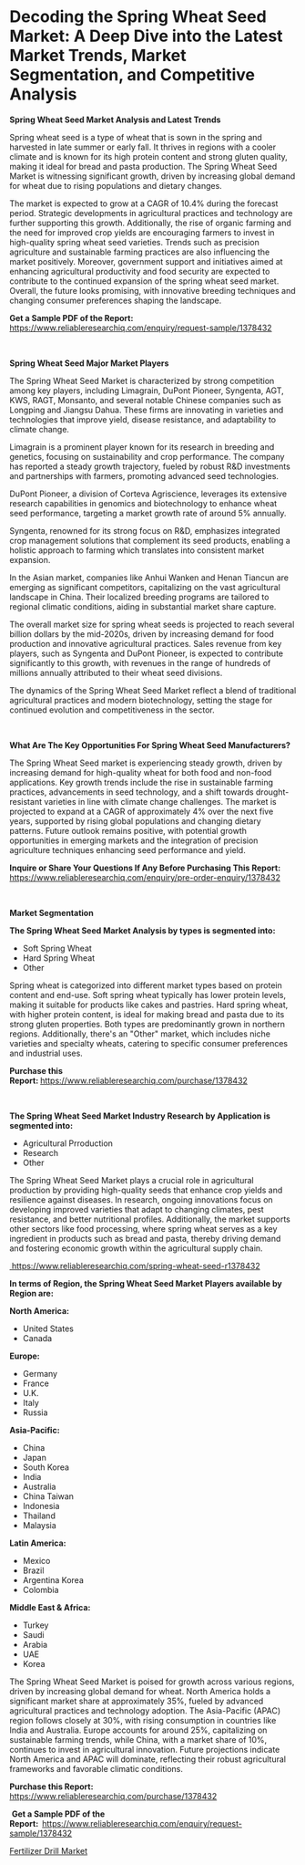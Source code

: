 <p><h1>Decoding the Spring Wheat Seed Market: A Deep Dive into the Latest Market Trends, Market Segmentation, and Competitive Analysis</h1></p><p><strong>Spring Wheat Seed Market Analysis and Latest Trends</strong></p>
<p><p>Spring wheat seed is a type of wheat that is sown in the spring and harvested in late summer or early fall. It thrives in regions with a cooler climate and is known for its high protein content and strong gluten quality, making it ideal for bread and pasta production. The Spring Wheat Seed Market is witnessing significant growth, driven by increasing global demand for wheat due to rising populations and dietary changes.</p><p>The market is expected to grow at a CAGR of 10.4% during the forecast period. Strategic developments in agricultural practices and technology are further supporting this growth. Additionally, the rise of organic farming and the need for improved crop yields are encouraging farmers to invest in high-quality spring wheat seed varieties. Trends such as precision agriculture and sustainable farming practices are also influencing the market positively. Moreover, government support and initiatives aimed at enhancing agricultural productivity and food security are expected to contribute to the continued expansion of the spring wheat seed market. Overall, the future looks promising, with innovative breeding techniques and changing consumer preferences shaping the landscape.</p></p>
<p><strong>Get a Sample PDF of the Report:&nbsp;</strong> <a href="https://www.reliableresearchiq.com/enquiry/request-sample/1378432?utm_campaign=3180&utm_medium=2&utm_source=Github&utm_content=ia&utm_term=30032025&utm_id=spring-wheat-seed">https://www.reliableresearchiq.com/enquiry/request-sample/1378432</a></p>
<p>&nbsp;</p>
<p><strong>Spring Wheat Seed Major Market Players</strong></p>
<p><p>The Spring Wheat Seed Market is characterized by strong competition among key players, including Limagrain, DuPont Pioneer, Syngenta, AGT, KWS, RAGT, Monsanto, and several notable Chinese companies such as Longping and Jiangsu Dahua. These firms are innovating in varieties and technologies that improve yield, disease resistance, and adaptability to climate change.</p><p>Limagrain is a prominent player known for its research in breeding and genetics, focusing on sustainability and crop performance. The company has reported a steady growth trajectory, fueled by robust R&D investments and partnerships with farmers, promoting advanced seed technologies.</p><p>DuPont Pioneer, a division of Corteva Agriscience, leverages its extensive research capabilities in genomics and biotechnology to enhance wheat seed performance, targeting a market growth rate of around 5% annually. </p><p>Syngenta, renowned for its strong focus on R&D, emphasizes integrated crop management solutions that complement its seed products, enabling a holistic approach to farming which translates into consistent market expansion.</p><p>In the Asian market, companies like Anhui Wanken and Henan Tiancun are emerging as significant competitors, capitalizing on the vast agricultural landscape in China. Their localized breeding programs are tailored to regional climatic conditions, aiding in substantial market share capture.</p><p>The overall market size for spring wheat seeds is projected to reach several billion dollars by the mid-2020s, driven by increasing demand for food production and innovative agricultural practices. Sales revenue from key players, such as Syngenta and DuPont Pioneer, is expected to contribute significantly to this growth, with revenues in the range of hundreds of millions annually attributed to their wheat seed divisions.</p><p>The dynamics of the Spring Wheat Seed Market reflect a blend of traditional agricultural practices and modern biotechnology, setting the stage for continued evolution and competitiveness in the sector.</p></p>
<p>&nbsp;</p>
<p><strong>What Are The Key Opportunities For Spring Wheat Seed Manufacturers?</strong></p>
<p><p>The Spring Wheat Seed market is experiencing steady growth, driven by increasing demand for high-quality wheat for both food and non-food applications. Key growth trends include the rise in sustainable farming practices, advancements in seed technology, and a shift towards drought-resistant varieties in line with climate change challenges. The market is projected to expand at a CAGR of approximately 4% over the next five years, supported by rising global populations and changing dietary patterns. Future outlook remains positive, with potential growth opportunities in emerging markets and the integration of precision agriculture techniques enhancing seed performance and yield.</p></p>
<p><strong>Inquire or Share Your Questions If Any Before Purchasing This Report:</strong> <a href="https://www.reliableresearchiq.com/enquiry/pre-order-enquiry/1378432?utm_campaign=3180&utm_medium=2&utm_source=Github&utm_content=ia&utm_term=30032025&utm_id=spring-wheat-seed">https://www.reliableresearchiq.com/enquiry/pre-order-enquiry/1378432</a></p>
<p>&nbsp;</p>
<p><strong>Market Segmentation</strong></p>
<p><strong>The Spring Wheat Seed Market Analysis by types is segmented into:</strong></p>
<p><ul><li>Soft Spring Wheat</li><li>Hard Spring Wheat</li><li>Other</li></ul></p>
<p><p>Spring wheat is categorized into different market types based on protein content and end-use. Soft spring wheat typically has lower protein levels, making it suitable for products like cakes and pastries. Hard spring wheat, with higher protein content, is ideal for making bread and pasta due to its strong gluten properties. Both types are predominantly grown in northern regions. Additionally, there's an "Other" market, which includes niche varieties and specialty wheats, catering to specific consumer preferences and industrial uses.</p></p>
<p><strong>Purchase this Report:&nbsp;</strong><a href="https://www.reliableresearchiq.com/purchase/1378432?utm_campaign=3180&utm_medium=2&utm_source=Github&utm_content=ia&utm_term=30032025&utm_id=spring-wheat-seed">https://www.reliableresearchiq.com/purchase/1378432</a></p>
<p>&nbsp;</p>
<p><strong>The Spring Wheat Seed Market Industry Research by Application is segmented into:</strong></p>
<p><ul><li>Agricultural Prroduction</li><li>Research</li><li>Other</li></ul></p>
<p><p>The Spring Wheat Seed Market plays a crucial role in agricultural production by providing high-quality seeds that enhance crop yields and resilience against diseases. In research, ongoing innovations focus on developing improved varieties that adapt to changing climates, pest resistance, and better nutritional profiles. Additionally, the market supports other sectors like food processing, where spring wheat serves as a key ingredient in products such as bread and pasta, thereby driving demand and fostering economic growth within the agricultural supply chain.</p></p>
<p><a href="https://www.reliableresearchiq.com/spring-wheat-seed-r1378432?utm_campaign=3180&utm_medium=2&utm_source=Github&utm_content=ia&utm_term=30032025&utm_id=spring-wheat-seed">&nbsp;https://www.reliableresearchiq.com/spring-wheat-seed-r1378432</a></p>
<p><strong>In terms of Region, the Spring Wheat Seed Market Players available by Region are:</strong></p>
<p>
    <p> <strong> North America: </strong>
        <ul>
            <li>United States</li>
            <li>Canada</li>
        </ul>
        </p> 
    <p> <strong> Europe: </strong>
        <ul>
            <li>Germany</li>
            <li>France</li>
            <li>U.K.</li>
            <li>Italy</li>
            <li>Russia</li>
        </ul>
        </p> 
    <p> <strong> Asia-Pacific: </strong>
        <ul>
            <li>China</li>
            <li>Japan</li>
            <li>South Korea</li>
            <li>India</li>
            <li>Australia</li>
            <li>China Taiwan</li>
            <li>Indonesia</li>
            <li>Thailand</li>
            <li>Malaysia</li>
        </ul>
        </p> 
    <p> <strong> Latin America: </strong>
        <ul>
            <li>Mexico</li>
            <li>Brazil</li>
            <li>Argentina Korea</li>
            <li>Colombia</li>
        </ul>
        </p> 
    <p> <strong> Middle East & Africa: </strong>
        <ul>
            <li>Turkey</li>
            <li>Saudi</li>
            <li>Arabia</li>
            <li>UAE</li>
            <li>Korea</li>
        </ul>
    </p>
    </p>
<p><p>The Spring Wheat Seed Market is poised for growth across various regions, driven by increasing global demand for wheat. North America holds a significant market share at approximately 35%, fueled by advanced agricultural practices and technology adoption. The Asia-Pacific (APAC) region follows closely at 30%, with rising consumption in countries like India and Australia. Europe accounts for around 25%, capitalizing on sustainable farming trends, while China, with a market share of 10%, continues to invest in agricultural innovation. Future projections indicate North America and APAC will dominate, reflecting their robust agricultural frameworks and favorable climatic conditions.</p></p>
<p><strong>Purchase this Report: </strong><a href="https://www.reliableresearchiq.com/purchase/1378432?utm_campaign=3180&utm_medium=2&utm_source=Github&utm_content=ia&utm_term=30032025&utm_id=spring-wheat-seed">https://www.reliableresearchiq.com/purchase/1378432</a></p>
<p>&nbsp;<strong>Get a Sample PDF of the Report:&nbsp;&nbsp;</strong><a href="https://www.reliableresearchiq.com/enquiry/request-sample/1378432?utm_campaign=3180&utm_medium=2&utm_source=Github&utm_content=ia&utm_term=30032025&utm_id=spring-wheat-seed">https://www.reliableresearchiq.com/enquiry/request-sample/1378432</a></p>
<p><strong></strong></p>
<p><p><a href="https://github.com/akermigarib/Market-Research-Report-List-1/blob/main/fertilizer-drill-market.md?utm_campaign=3180&utm_medium=2&utm_source=Github&utm_content=ia&utm_term=30032025&utm_id=spring-wheat-seed">Fertilizer Drill Market</a></p></p>